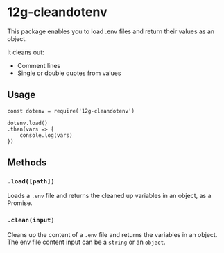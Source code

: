# 12g-cleandotenv

This package enables you to load .env files and return their values as an object.

It cleans out:
* Comment lines
* Single or double quotes from values


## Usage
```node
const dotenv = require('12g-cleandotenv')

dotenv.load()
.then(vars => {
    console.log(vars)
})
```


## Methods
### `.load([path])`
Loads a `.env` file and returns the cleaned up variables in an object, as a Promise.

### `.clean(input)`
Cleans up the content of a `.env` file and returns the variables in an object.
The env file content input can be a `string` or an `object`.
